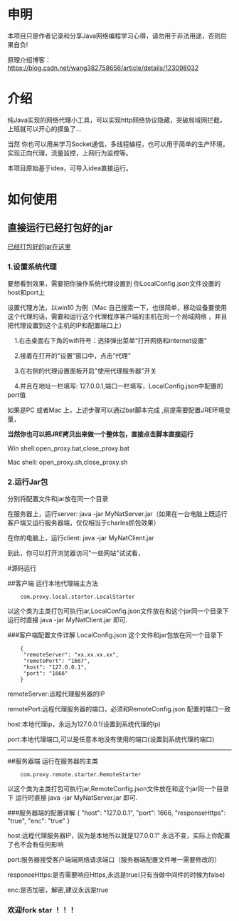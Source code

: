 
# 申明

本项目只是作者记录和分享Java网络编程学习心得，请勿用于非法用途，否则后果自负!

原理介绍博客：https://blog.csdn.net/wang382758656/article/details/123098032

# 介绍

纯Java实现的网络代理小工具，可以实现http网络协议隐藏，突破局域网拦截，上班就可以开心的摸鱼了...

当然 你也可以用来学习Socket通信，多线程编程，也可以用于简单的生产环境，实现正向代理，流量监控，上网行为监控等。

本项目原始基于idea，可导入idea直接运行。

# 如何使用

## 直接运行已经打包好的jar
[已经打包好的jar在这里](./out/artifacts/)

### 1.设置系统代理

要想看到效果，需要把你操作系统代理设置到 你LocalConfig.json文件设置的host和port上

设置代理方法，以win10 为例（Mac 自己搜索一下，也很简单，移动设备要使用这个代理的话，需要和运行这个代理程序客户端的主机在同一个局域网络
，并且把代理设置到这个主机的IP和配置端口上）

&nbsp;&nbsp;&nbsp;&nbsp;1.右击桌面右下角的wifi符号：选择弹出菜单“打开网络和internet设置“

&nbsp;&nbsp;&nbsp;&nbsp;2.接着在打开的“设置“窗口中，点击”代理“

&nbsp;&nbsp;&nbsp;&nbsp;3.在右侧的代理设置面板开启"使用代理服务器"开关

&nbsp;&nbsp;&nbsp;&nbsp;4.并且在地址一栏填写: 127.0.0.1,端口一栏填写，LocalConfig.json中配置的port值


如果是PC 或者Mac 上，上述步骤可以通过bat脚本完成 ,前提需要配置JRE环境变量，

**当然你也可以把JRE拷贝出来做一个整体包，直接点击脚本直接运行**

Win shell:open_proxy.bat,close_proxy.bat

Mac shell: open_proxy.sh,close_proxy.sh

### 2.运行Jar包

分别将配置文件和jar放在同一个目录

在服务器上，运行server: java -jar MyNatServer.jar（如果在一台电脑上既运行客户端又运行服务器端，仅仅相当于charles抓包效果）

在你的电脑上，运行client: java -jar MyNatClient.jar

到此，你可以打开浏览器访问"一些网站"试试看，


#源码运行

##客户端
运行本地代理端主方法

        com.proxy.local.starter.LocalStarter

以这个类为主类打包可执行jar,LocalConfig.json文件放在和这个jar同一个目录下
运行时直接 java -jar MyNatClient.jar 即可.

###客户端配置文件详解
LocalConfig.json 这个文件和jar包放在同一个目录下


        {
         "remoteServer": "xx.xx.xx.xx",
         "remotePort": "1667",
         "host": "127.0.0.1",
         "port": "1666"
        }

remoteServer:远程代理服务器的IP

remotePort:远程代理服务器的端口，必须和RemoteConfig.json 配置的端口一致

host:本地代理ip，永远为127.0.0.1(设置到系统代理的Ip)

port:本地代理端口,可以是任意本地没有使用的端口(设置到系统代理的端口)

***

##服务器端
运行在服务器的主类

        com.proxy.remote.starter.RemoteStarter

以这个类为主类打包可执行jar,RemoteConfig.json文件放在和这个jar同一个目录下
运行时直接 java -jar MyNatServer.jar 即可.



###服务器端的配置详解
        {
            "host": "127.0.0.1",
            "port": 1666,
            "responseHttps": "true",
            "enc": "true"
        }


host:远程代理服务器IP，因为是本地所以就是127.0.0.1" 永远不变，实际上你配置了也不会有任何影响

port:服务器接受客户端端网络请求端口（服务器端配置文件唯一需要修改的）

responseHttps:是否需要响应Https,永远是true(只有当做中间件的时候为false)

enc:是否加密，解密,建议永远是true


### 欢迎fork star ！！！
